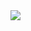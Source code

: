 <img src="https://gitlab.com/oeyoews/img/-/raw/main/pictures/2023/03/24/%E6%88%AA%E5%9B%BE%202023-03-24%2023-20-08.png">